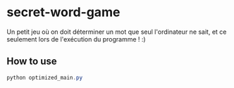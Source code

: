 # secret-word-game

Un petit jeu où on doit déterminer un mot que seul l'ordinateur ne sait, et ce seulement lors de l'exécution du programme ! :)

## How to use

```powershell
python optimized_main.py
```
